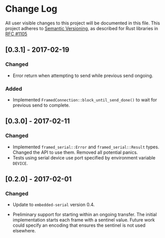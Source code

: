 # Change Log

All user visible changes to this project will be documented in this file.
This project adheres to [Semantic Versioning](http://semver.org/), as described
for Rust libraries in [RFC #1105](https://github.com/rust-lang/rfcs/blob/master/text/1105-api-evolution.md)

## [0.3.1] - 2017-02-19

### Changed

* Error return when attempting to send while previous send ongoing.

### Added

* Implemented `FramedConnection::block_until_send_done()` to wait for
  previous send to complete.

## [0.3.0] - 2017-02-11

### Changed

* Implemented `framed_serial::Error` and `framed_serial::Result` types.
  Changed the API to use them. Removed all potential panics.
* Tests using serial device use port specified by environment variable
  `DEVICE`.

## [0.2.0] - 2017-02-01

### Changed

* Update to `embedded-serial` version 0.4.

* Preliminary support for starting within an ongoing transfer. The
  initial implementation starts each frame with a sentinel value. Future
  work could specify an encoding that ensures the sentinel is not used
  elsewhere.

